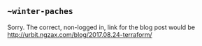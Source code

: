 ## `~winter-paches`
Sorry. The correct, non-logged in, link for the blog post would be http://urbit.ngzax.com/blog/2017.08.24-terraform/